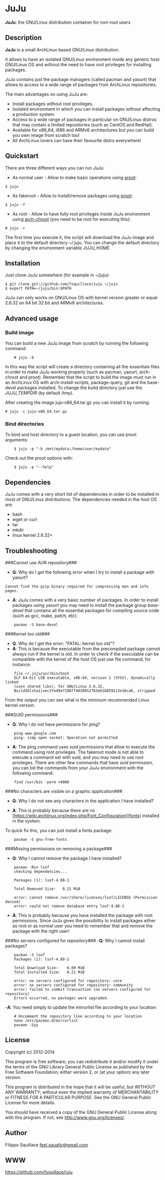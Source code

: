 JuJu
====
**JuJu**: the GNU/Linux distribution container for non-root users

Description
-----------
**JuJu** is a small ArchLinux based GNU/Linux distribution.

It allows to have an isolated GNU/Linux environment inside any generic host GNU/Linux OS
and without the need to have root privileges for installing packages.

JuJu contains just the package managers (called pacman and yaourt) that allows to access
to a wide range of packages from ArchLinux repositories.

The main advantages on using JuJu are:
- Install packages without root privileges.
- Isolated environment in which you can install packages without affecting a production system.
- Access to a wide range of packages in particular on GNU/Linux distros that may contain a limited repositories (such as CentOS and RedHat).
- Available for x86\_64, i686 and ARMv6 architectures but you can build you own image from scratch too!
- All ArchLinux lovers can have their favourite distro everywhere!

Quickstart
----------
There are three different ways you can run JuJu:

- As normal user - Allow to make basic operations using [proot](https://wiki.archlinux.org/index.php/Proot):
```
$ juju
```
- As fakeroot - Allow to install/remove packages using [proot](https://wiki.archlinux.org/index.php/Proot):
```
$ juju -f
```
- As root - Allow to have fully root privileges inside JuJu environment using [arch-chroot](https://wiki.archlinux.org/index.php/Chroot) (you need to be root for executing this):
```
# juju -r
```

The first time you execute it, the script will download the JuJu image and place it
to the default directory ~/.juju.
You can change the default directory by changing the environment variable *JUJU\_HOME*.

Installation
------------
Just clone JuJu somewhere (for example in ~/juju):

    $ git clone git://github.com/fsquillace/juju ~/juju
    $ export PATH=~/juju/bin:$PATH

JuJu can only works on GNU/Linux OS with kernel version greater or equal
2.6.32 on 64 bit 32 bit and ARMv6 architectures.

Advanced usage
--------------
### Build image ###
You can build a new JuJu image from scratch by running the following command:
```
    # juju -b
```
In this way the script will create a directory containing all the essentials
files in order to make JuJu working properly (such as pacman, yaourt, arch-chroot and proot).
Remember that the script to build the image must run in an ArchLinux OS with
arch-install-scripts, package-query, git and the base-devel packages installed.
To change the build directory just use the *JUJU_TEMPDIR* (by default /tmp).

After creating the image juju-x86\_64.tar.gz you can install it by running:

    # juju -i juju-x86_64.tar.gz

### Bind directories ###
To bind and host directory to a guest location, you can use proot arguments:
```
    $ juju -p "-b /mnt/mydata:/home/user/mydata"
```

Check out the proot options with:
```
    $ juju -p "--help"
```

Dependencies
------------
JuJu comes with a very short list of dependencies in order to be installed in most
of GNU/Linux distributions. The dependencies needed in the host OS are:
- bash
- wget or curl
- tar
- mkdir
- linux kernel 2.6.32+

Troubleshooting
---------------

###Cannot use AUR repository###
- **Q**: Why do I get the following error when I try to install a package with yaourt?
```
Cannot find the gzip binary required for compressing man and info pages.
```
- **A**: JuJu comes with a very basic number of packages.
In order to install packages using yaourt you may need to install the package group *base-devel*
that contains all the essential packages for compiling source code (such as gcc, make, patch, etc):

```
    pacman -S base-devel
```

###Kernel too old###
- **Q**: Why do I get the error: "FATAL: kernel too old"?
- **A**: This is because the executable from the precompiled package cannot
always run if the kernel is old.
In order to check if the executable can be compatible with the kernel of
the host OS just use file command, for instance:

```
    file ~/.juju/usr/bin/bash
    ELF 64-bit LSB executable, x86-64, version 1 (SYSV), dynamically linked
    (uses shared libs), for GNU/Linux 2.6.32,
    BuildID[sha1]=ec37e49e7188ff4030052783e61b859113e18ca6, stripped
```

From the output you can see what is the minimum recommended Linux kernel version.

###SUID permissions###
- **Q**: Why I do not have permissions for ping?
```
    ping www.google.com
    ping: icmp open socket: Operation not permitted
```

- **A**: The ping command uses *suid* permissions that allow to execute the command using
root privileges. The fakeroot mode is not able to execute a command set with suid,
and you may need to use root privileges. There are other few commands that
have *suid* permission, you can list the commands from your JuJu environment
with the following command:
```
    find /usr/bin -perm +4000
```

###No characters are visible on a graphic application###
- **Q**: Why I do not see any characters in the application I have installed?

- **A**: This is probably because there are no 
[https://wiki.archlinux.org/index.php/Font_Configuration](fonts) installed in
the system.

To quick fix this, you can just install a fonts package:
```
    pacman -S gnu-free-fonts
```

###Missing permissions on removing a package###
- **Q**: Why I cannot remove the package I have installed?
```
    pacman -Rsn lsof
    checking dependencies...

    Packages (1): lsof-4.88-1

    Total Removed Size:   0.21 MiB

    error: cannot remove /usr/share/licenses/lsof/LICENSE (Permission denied)
    error: could not remove database entry lsof-4.88-1
```

- **A**: This is probably because you have installed the package with root
permissions. Since JuJu gives the possibility to install packages
either as root or as normal user you need to remember that and remove
the package with the right user!

###No servers configured for repository###
-**Q**: Why I cannot install packages?
```
    pacman -S lsof
    Packages (1): lsof-4.88-2

    Total Download Size:    0.09 MiB
    Total Installed Size:   0.21 MiB

    error: no servers configured for repository: core
    error: no servers configured for repository: community
    error: failed to commit transaction (no servers configured for repository)
    Errors occurred, no packages were upgraded.
```

-**A**: You need simply to update the mirrorlist file according to your location:
```
    # Uncomment the repository line according to your location
    nano /etc/pacman.d/mirrorlist
    pacman -Syy
```

License
-------
Copyright (c) 2012-2014

This program is free software; you can redistribute it and/or modify it
under the terms of the GNU Library General Public License as published
by the Free Software Foundation; either version 2, or (at your option)
any later version.

This program is distributed in the hope that it will be useful,
but WITHOUT ANY WARRANTY; without even the implied warranty of
MERCHANTABILITY or FITNESS FOR A PARTICULAR PURPOSE.  See the
GNU General Public License for more details.

You should have received a copy of the GNU General Public License
along with this program.  If not, see <http://www.gnu.org/licenses/>.

## Author
Filippo Squillace <feel.squally@gmail.com>

## WWW
https://github.com/fsquillace/juju

